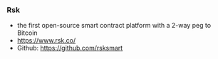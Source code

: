 ### Rsk
- the first open-source smart contract platform with a 2-way peg to Bitcoin
- https://www.rsk.co/
- Github: https://github.com/rsksmart